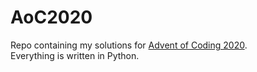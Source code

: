 # AoC2020
Repo containing my solutions for [Advent of Coding 2020](https://adventofcode.com/2020).<br>
Everything is written in Python.
